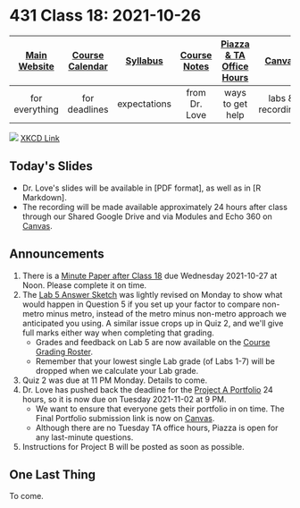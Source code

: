 # 431 Class 18: 2021-10-26

[Main Website](https://thomaselove.github.io/431/) | [Course Calendar](https://thomaselove.github.io/431/calendar.html) | [Syllabus](https://thomaselove.github.io/431-2021-syllabus/) | [Course Notes](https://thomaselove.github.io/431-notes/) | [Piazza & TA Office Hours](https://thomaselove.github.io/431/contact.html) | [Canvas](https://canvas.case.edu) | [Data and Code](https://github.com/THOMASELOVE/431-data)
:-----------: | :--------------: | :----------: | :---------: | :-------------: | :-----------: | :------------:
for everything | for deadlines | expectations | from Dr. Love | ways to get help | labs & recordings | for downloads

![](https://imgs.xkcd.com/comics/clinical_trials.png) [XKCD Link](https://xkcd.com/2530)

## Today's Slides

- Dr. Love's slides will be available in [PDF format], as well as in [R Markdown]. 
- The recording will be made available approximately 24 hours after class through our Shared Google Drive and via Modules and Echo 360 on [Canvas](https://canvas.case.edu).

## Announcements

1. There is a [Minute Paper after Class 18](https://bit.ly/431-2021-minute-18) due Wednesday 2021-10-27 at Noon. Please complete it on time.
2. The [Lab 5 Answer Sketch](https://github.com/THOMASELOVE/431-2021/tree/main/labs/lab05/sketch) was lightly revised on Monday to show what would happen in Question 5 if you set up your factor to compare non-metro minus metro, instead of the metro minus non-metro approach we anticipated you using. A similar issue crops up in Quiz 2, and we'll give full marks either way when completing that grading. 
    - Grades and feedback on Lab 5 are now available on the [Course Grading Roster](https://bit.ly/431-2021-grades).
    - Remember that your lowest single Lab grade (of Labs 1-7) will be dropped when we calculate your Lab grade.
3. Quiz 2 was due at 11 PM Monday. Details to come.
4. Dr. Love has pushed back the deadline for the [Project A Portfolio](https://thomaselove.github.io/431-2021-projectA/) 24 hours, so it is now due on Tuesday 2021-11-02 at 9 PM. 
    - We want to ensure that everyone gets their portfolio in on time. The Final Portfolio submission link is now on [Canvas](https://canvas.case.edu).
    - Although there are no Tuesday TA office hours, Piazza is open for any last-minute questions.
5. Instructions for Project B will be posted as soon as possible.

## One Last Thing

To come.
